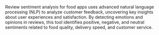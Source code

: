 Review sentiment analysis for food apps uses advanced natural language processing (NLP) to analyze customer feedback, uncovering key insights about user experiences and satisfaction. By detecting emotions and opinions in reviews, this tool identifies positive, negative, and neutral sentiments related to food quality, delivery speed, and customer service.
